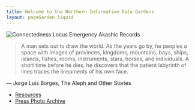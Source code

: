 ```yaml
---
title: Welcome to the Northern Information Data Gardens
layout: pageGarden.liquid
---
```


![Connectedness Locus Emergency Akashic Records](/images/akashic.gif)

> A man sets out to draw the world. As the years go by, he peoples a space with images of provinces, kingdoms, mountains, bays, ships, islands, fishes, rooms, instruments, stars, horses, and individuals. A short time before he dies, he discovers that the patient labyrinth of lines traces the lineaments of his own face.

― Jorge Luis Borges, The Aleph and Other Stories

- [Resources](/resources)
- [Press Photo Archive](/press-photo-archive)
